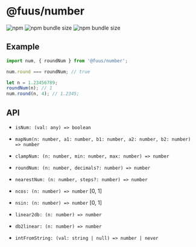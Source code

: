 # @fuus/number

![npm](https://img.shields.io/npm/v/@fuus/number?style=flat-square) ![npm bundle size](https://img.shields.io/bundlephobia/min/@fuus/number?label=minified&style=flat-square) ![npm bundle size](https://img.shields.io/bundlephobia/minzip/@fuus/number?label=zipped&style=flat-square)

## Example

```js
import num, { roundNum } from '@fuus/number';

num.round === roundNum; // true

let n = 1.23456789;
roundNum(n); // 1
num.round(n, 4); // 1.2345;
```

## API

- `isNum: (val: any) => boolean`
- `mapNum(n: number, a1: number, b1: number, a2: number, b2: number) => number`
- `clampNum: (n: number, min: number, max: number) => number`
- `roundNum: (n: number, decimals?: number) => number`
- `nearestNum: (n: number, steps?: number) => number`

- `ncos: (n: number) => number` [0, 1]
- `nsin: (n: number) => number` [0, 1]

- `linear2db: (n: number) => number`
- `db2linear: (n: number) => number`

- `intFromString: (val: string | null) => number | never`
